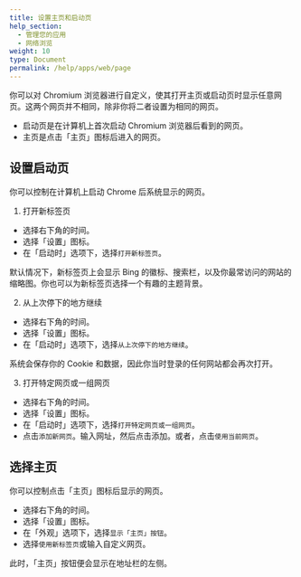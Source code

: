 ```yaml
---
title: 设置主页和启动页
help_section: 
  - 管理您的应用
  - 网络浏览
weight: 10
type: Document
permalink: /help/apps/web/page
---
```


你可以对 Chromium 浏览器进行自定义，使其打开主页或启动页时显示任意网页。这两个网页并不相同，除非你将二者设置为相同的网页。

- 启动页是在计算机上首次启动 Chromium 浏览器后看到的网页。
- 主页是点击「主页」图标后进入的网页。

## 设置启动页

你可以控制在计算机上启动 Chrome 后系统显示的网页。

1. 打开新标签页

  - 选择右下角的时间。
  - 选择「设置」图标。
  - 在「启动时」选项下，选择`打开新标签页`。

默认情况下，新标签页上会显示 Bing 的徽标、搜索栏，以及你最常访问的网站的缩略图。你也可以为新标签页选择一个有趣的主题背景。

2. 从上次停下的地方继续

 - 选择右下角的时间。
 - 选择「设置」图标。
 - 在「启动时」选项下，选择`从上次停下的地方继续`。

系统会保存你的 Cookie 和数据，因此你当时登录的任何网站都会再次打开。

3. 打开特定网页或一组网页

- 选择右下角的时间。
- 选择「设置」图标。
- 在「启动时」选项下，选择`打开特定网页或一组网页`。
- 点击`添加新网页`。输入网址，然后点击添加。或者，点击`使用当前网页`。

## 选择主页

你可以控制点击「主页」图标后显示的网页。

- 选择右下角的时间。
- 选择「设置」图标。
- 在「外观」选项下，选择`显示「主页」按钮`。
- 选择`使用新标签页`或输入自定义网页。

此时，「主页」按钮便会显示在地址栏的左侧。





